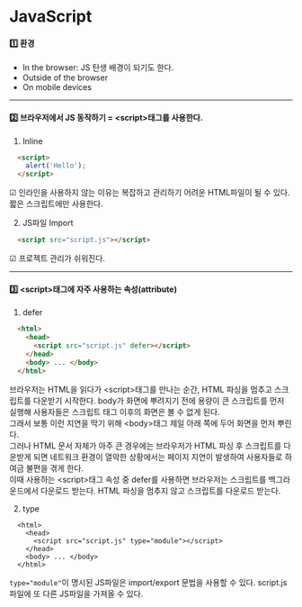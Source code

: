 # JavaScript

#### :one: 환경

* In the browser: JS 탄생 배경이 되기도 한다.
* Outside of the browser
* On mobile devices

*****


#### :two: 브라우저에서 JS 동작하기 = \<script>태그를 사용한다.

1. Inline

``` html
  <script>
    alert('Hello');
  </script>
```

☑ 인라인을 사용하지 않는 이유는 복잡하고 관리하기 어려운 HTML파일이 될 수 있다.  
짧은 스크립트에만 사용한다.

2. JS파일 Import

``` html
  <script src="script.js"></script>
```

☑ 프로젝트 관리가 쉬워진다.  

*****

#### :three: \<script>태그에 자주 사용하는 속성(attribute)

1. defer

``` html
  <html>
    <head>
      <script src="script.js" defer></script>
    </head>
    <body> ... </body>
  </html>
```

브라우저는 HTML을 읽다가 \<script>태그를 만나는 순간, HTML 파싱을 멈추고 스크립트를 다운받기 시작한다. body가 화면에 뿌려지기 전에 용량이 큰 스크립트를 먼저 실행해 사용자들은 스크립트 태그 이후의 화면은 볼 수 없게 된다.  
그래서 보통 이런 지연을 막기 위해 \<body>태그 제일 아래 쪽에 두어 화면을 먼저 뿌린다.  
그러나 HTML 문서 자체가 아주 큰 경우에는 브라우저가 HTML 파싱 후 스크립트를 다운받게 되면 네트워크 환경이 열악한 상황에서는 페이지 지연이 발생하여 사용자들로 하여금 불편을 겪게 한다.  
이때 사용하는 \<script>태그 속성 중 defer를 사용하면 브라우저는 스크립트를 백그라운드에서 다운로드 받는다. HTML 파싱을 멈추지 않고 스크립트를 다운로드 받는다.

2. type

```
  <html>
    <head>
      <script src="script.js" type="module"></script>
    </head>
    <body> ... </body>
  </html>
```
`type="module"`이 명시된 JS파일은 import/export 문법을 사용할 수 있다.
script.js 파일에 또 다른 JS파일을 가져올 수 있다.